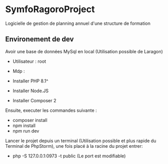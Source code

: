 # SymfoRagoroProject
Logicielle de gestion de planning annuel d'une structure de formation

Environement de dev
-
Avoir une base de données MySql en local (Utilisation possible de Laragon)
  - Utilisateur : root
  - Mdp :


  - Installer PHP 8.1^
  - Installer Node.JS
  - Installer Composer 2

Ensuite, executer les commandes suivante : 
- composer install
- npm install
- npm run dev
  
Lancer le projet depuis un terminal (Utilisation possible et plus rapide du Terminal de PhpStorm), une fois placé à la racine du projet entrer:
- php -S 127.0.0.1:0973 -t public (Le port est modifiable)
